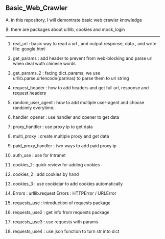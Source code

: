 ## Basic_Web_Crawler

 A. in this repository, I will demontrate basic web crawler knowledge

 B. there are packages about urllib, cookies and mock_login 
 
 ---
 
 1. real_url : basic way to read a url , and output response, data , and write file: google.html

 2. get_params : add header to prevent from web-blocking and parse url when deal wuth chinese words

 3. get_params_2 : facing dict_params, we use urllib.parse.urlencode(parmas) to parse them to url string

 4. request_header : how to add headers and get full url, response and request headers 

 5. random_user_agent : how to add multiple user-agent and choose randomly everytime.
 
 6. handler_opener : use handler and opener to get data

 7. proxy_handler : use proxy ip to get data

 8. multi_proxy : create multiple proxy and get data

 9. paid_proxy_handler : two ways to add paid proxy ip

 10. auth_use : use for Intranet

 11. cookies_1 : quick review for adding cookies

 12. cookies_2 : add cookies by hand

 13. cookies_3 : use cookiejar to add cookies automatically

 14. Errors : urllib.request Errors : HTTPError / URLError

 15. requests_use : introduction of requests package

 16. requests_use2 : get info from requests package

 17. requests_use3 : use requests with params

 18. requests_use4 : use json function to turn str into dict

